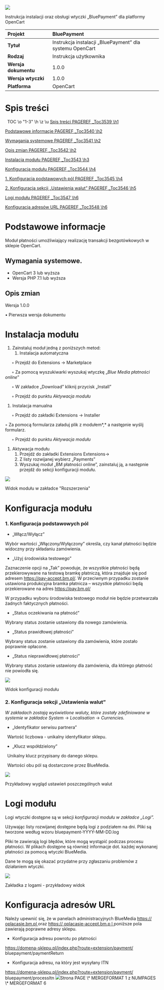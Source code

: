 ﻿![](Aspose.Words.1383d066-ff99-4ba8-8972-f38f314d96d2.001.jpeg)

Instrukcja instalacji oraz obsługi wtyczki „BluePayment” dla platformy OpenCart

|**Projekt**|**BluePayment**|
| :- | :- |
|**Tytuł**|Instrukcja instalacji „BluePayment” dla systemu OpenCart|
|**Rodzaj**|Instrukcja użytkownika|
|**Wersja dokumentu**|1.0.0|
|**Wersja wtyczki**|1.0.0|
|**Platforma**|OpenCart|
# Spis treści
` `TOC \o "1-3" \h \z \u [Spis treści	PAGEREF _Toc3539 \h1](#_Toc3539)

[Podstawowe informacje	PAGEREF _Toc3540 \h2](#_Toc3540)

[Wymagania systemowe	PAGEREF _Toc3541 \h2](#_Toc3541)

[Opis zmian	PAGEREF _Toc3542 \h2](#_Toc3542)

[Instalacja modułu	PAGEREF _Toc3543 \h3](#_Toc3543)

[Konfiguracja modułu	PAGEREF _Toc3544 \h4](#_Toc3544)

[1. Konfiguracja podstawowych pól	PAGEREF _Toc3545 \h4](#_Toc3545)

[2. Konfiguracja sekcji „Ustawienia walut”	PAGEREF _Toc3546 \h5](#_Toc3546)

[Logi modułu	PAGEREF _Toc3547 \h6](#_Toc3547)

[Konfiguracja adresów URL	PAGEREF _Toc3548 \h6](#_Toc3548)


# Podstawowe informacje
Moduł płatności umożliwiający realizację transakcji bezgotówkowych w sklepie OpenCart.
## Wymagania systemowe.
- OpenCart 3 lub wyższa
- Wersja PHP 7.1 lub wyższa
## Opis zmian
Wersja 1.0.0

• Pierwsza wersja dokumentu
# Instalacja modułu
1. Zainstaluj moduł jedną z poniższych metod:
   1. Instalacja automatyczna

`	`◦	Przejdź do Extensions  → Marketplace

`	`◦	Za pomocą wyszukiwarki wyszukaj wtyczkę „*Blue Media płatności online*”

`	`◦	W zakładce „Download” kliknij przycisk „Install”

`	`◦	Przejdź do punktu *Aktywacja modułu*

1. Instalacja manualna

`	`◦	Przejdź do zakładki Extensions  → Installer

◦	Za pomocą formularza załaduj plik z modułem*,* a następnie wyślij formularz.

`	`◦	Przejdź do punktu *Aktywacja modułu*

1. Aktywacja modułu
   1. Przejdź do zakładki Extensions   Extensions→
   1. Z listy rozwijanej wybierz „Payments”
   1. Wyszukaj moduł „BM płatności online”, zainstaluj ją, a następnie przejdź do sekcji konfiguracji modułu.

![](Aspose.Words.1383d066-ff99-4ba8-8972-f38f314d96d2.002.jpeg)

Widok modułu w zakładce "Rozszerzenia"
# Konfiguracja modułu
### 1. Konfiguracja podstawowych pól 
- „Włącz/Wyłącz”

Wybór wartości „Włączony/Wyłączony” określa, czy kanał płatności będzie  widoczny przy składaniu zamówienia.

- „Użyj środowiska testowego”

Zaznaczenie opcji na „Tak” powoduje, że wszystkie płatności będą przekierowywane na testową bramkę płatniczą, która znajduje się pod adresem https://pay-accept.bm.pl/. W przeciwnym przypadku zostanie ustawiona produkcyjna bramka płatnicza – wszystkie płatności będą przekierowane na adres https://pay.bm.pl/

W przypadku wyboru środowiska testowego moduł nie będzie przetwarzała żadnych faktycznych płatności.

- „Status oczekiwania na płatność”

Wybrany status zostanie ustawiony dla nowego zamówienia.

- „Status prawidłowej płatności”

Wybrany status zostanie ustawiony dla zamówienia, które zostało poprawnie opłacone.

- „Status nieprawidłowej płatności”

Wybrany status zostanie ustawiony dla zamówienia, dla którego płatność nie powiodła się. 

![](Aspose.Words.1383d066-ff99-4ba8-8972-f38f314d96d2.003.jpeg)

Widok konfiguracji modułu
### 2. Konfiguracja sekcji „Ustawienia walut”
*W zakładach zostają wyświetlone waluty, które zostały zdefiniowane w systemie w zakładce System*  → *Localisation*  → *Currencies.*

- „Identyfikator serwisu partnera”

` `Wartość liczbowa - unikalny identyfikator sklepu.

- „Klucz współdzielony”

` `Unikalny klucz przypisany do danego sklepu. 

` `Wartości obu pól są dostarczone przez BlueMedia.

![](Aspose.Words.1383d066-ff99-4ba8-8972-f38f314d96d2.004.jpeg)

Przykładowy wygląd ustawień  poszczególnych walut
# Logi modułu
Logi wtyczki dostępne są w sekcji *konfiguracji modułu w zakładce „Logi”.*

Używając listy rozwijanej dostępne będą logi z podziałem na dni. Pliki są tworzone według wzoru bluepayment-YYYY-MM-DD.log

Pliki te zawierają logi błędów, które mogą wystąpić podczas procesu płatności. W plikach dostępne są również informacje dot. każdej wykonanej płatności za pomocą wtyczki BlueMedia.

Dane te mogą się okazać przydatne przy zgłaszaniu problemów z działaniem wtyczki.

![](Aspose.Words.1383d066-ff99-4ba8-8972-f38f314d96d2.005.jpeg)

Zakładka z logami - przykładowy widok
# Konfiguracja adresów URL
Należy upewnić się, że w panelach administracyjnych BlueMedia [ ](https://oplacasie.bm.pl/)[https://](https://oplacasie.bm.pl/)[ ](https://oplacasie.bm.pl/)[oplacasie.bm.pl](https://oplacasie.bm.pl/)[ ](https://oplacasie.bm.pl/)	[ ](https://oplacasie.bm.pl/)[ ](https://oplacasie.bm.pl/)oraz [ ](https://oplacasie-accept.bm.pl/)[https://](https://oplacasie-accept.bm.pl/)[ ](https://oplacasie-accept.bm.pl/)[oplacasie-accept.bm.p](https://oplacasie-accept.bm.pl/)[ ](https://oplacasie-accept.bm.pl/)	[l](https://oplacasie-accept.bm.pl/)[  ](https://oplacasie-accept.bm.pl/) poniższe pola zawierają poprawne adresy sklepu.

- Konfiguracja adresu powrotu po płatności

https://domena-sklepu.pl/index.php?route=extension/payment/ bluepayment/paymentReturn

- Konfiguracja adresu, na który jest wysyłany ITN 

https://domena-sklepu.pl/index.php?route=extension/payment/ bluepayment/processItn
![](Aspose.Words.1383d066-ff99-4ba8-8972-f38f314d96d2.006.jpeg)Strona  PAGE   \\* MERGEFORMAT 1 z  NUMPAGES   \\* MERGEFORMAT 6
